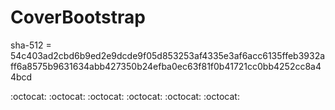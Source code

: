 # CoverBootstrap
sha-512 = 54c403ad2cbd6b9ed2e9dcde9f05d853253af4335e3af6acc6135ffeb3932aff6a8575b9631634abb427350b24efba0ec63f81f0b41721cc0bb4252cc8a44bcd


 :octocat:  :octocat:  :octocat:  :octocat:  :octocat: :octocat: 

